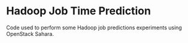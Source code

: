 # Hadoop Job Time Prediction
Code used to perform some Hadoop job predictions experiments using OpenStack Sahara.
